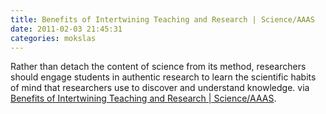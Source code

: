 ```yaml
---
title: Benefits of Intertwining Teaching and Research | Science/AAAS
date: 2011-02-03 21:45:31
categories: mokslas
---
```


Rather than detach the content of science from its method, researchers should engage students in authentic research to learn the scientific habits of mind that researchers use to discover and understand knowledge. via [Benefits of Intertwining Teaching and Research | Science/AAAS](http://www.sciencemag.org/content/331/6017/532.1.full?rss=1).
